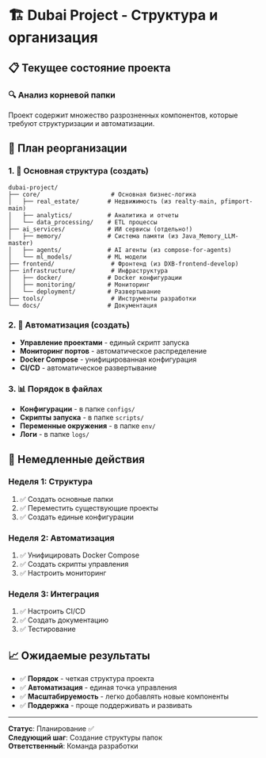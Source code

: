 # 🏗️ Dubai Project - Структура и организация

## 📋 Текущее состояние проекта

### 🔍 Анализ корневой папки
Проект содержит множество разрозненных компонентов, которые требуют структуризации и автоматизации.

## 🎯 План реорганизации

### **1. 📁 Основная структура (создать)**
```
dubai-project/
├── core/                    # Основная бизнес-логика
│   ├── real_estate/        # Недвижимость (из realty-main, pfimport-main)
│   ├── analytics/          # Аналитика и отчеты
│   └── data_processing/    # ETL процессы
├── ai_services/            # ИИ сервисы (отдельно!)
│   ├── memory/             # Система памяти (из Java_Memory_LLM-master)
│   ├── agents/             # AI агенты (из compose-for-agents)
│   └── ml_models/          # ML модели
├── frontend/                # Фронтенд (из DXB-frontend-develop)
├── infrastructure/          # Инфраструктура
│   ├── docker/             # Docker конфигурации
│   ├── monitoring/         # Мониторинг
│   └── deployment/         # Развертывание
├── tools/                   # Инструменты разработки
└── docs/                   # Документация
```

### **2. 🔧 Автоматизация (создать)**
- **Управление проектами** - единый скрипт запуска
- **Мониторинг портов** - автоматическое распределение
- **Docker Compose** - унифицированная конфигурация
- **CI/CD** - автоматическое развертывание

### **3. 📊 Порядок в файлах**
- **Конфигурации** - в папке `configs/`
- **Скрипты запуска** - в папке `scripts/`
- **Переменные окружения** - в папке `env/`
- **Логи** - в папке `logs/`

## 🚀 Немедленные действия

### **Неделя 1: Структура**
1. ✅ Создать основные папки
2. ✅ Переместить существующие проекты
3. ✅ Создать единые конфигурации

### **Неделя 2: Автоматизация**
1. ✅ Унифицировать Docker Compose
2. ✅ Создать скрипты управления
3. ✅ Настроить мониторинг

### **Неделя 3: Интеграция**
1. ✅ Настроить CI/CD
2. ✅ Создать документацию
3. ✅ Тестирование

## 📈 Ожидаемые результаты

- ✅ **Порядок** - четкая структура проекта
- ✅ **Автоматизация** - единая точка управления
- ✅ **Масштабируемость** - легко добавлять новые компоненты
- ✅ **Поддержка** - проще поддерживать и развивать

---

**Статус**: Планирование ✅  
**Следующий шаг**: Создание структуры папок  
**Ответственный**: Команда разработки
